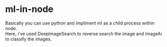 # ml-in-node
Basically you can use python and impliment ml as a child process within node.  
Here, i've used DeepImageSearch to reverse search the image and ImageAi to classify the images.
